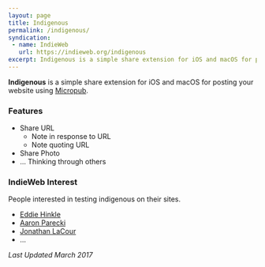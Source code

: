 ```yaml
---
layout: page
title: Indigenous
permalink: /indigenous/
syndication:
 - name: IndieWeb
   url: https://indieweb.org/indigenous
excerpt: Indigenous is a simple share extension for iOS and macOS for posting your website using Micropub.
---
```

**Indigenous** is a simple share extension for iOS and macOS for posting your website using [Micropub](https://indieweb.org/micropub).

### Features
* Share URL
    * Note in response to URL
    * Note quoting URL
* Share Photo
* ... Thinking through others

### IndieWeb Interest
People interested in testing indigenous on their sites.

* [Eddie Hinkle](http://eddiehinkle.com)
* [Aaron Parecki](https://aaronparecki.com/)
* [Jonathan LaCour](https://cleverdevil.io)
* ...


_Last Updated March 2017_